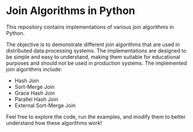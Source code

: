 Join Algorithms in Python
===============================

This repository contains implementations of various join algorithms in Python.

The objective is to demonstrate different join algorithms that are used in distributed data processing systems. The implementations are designed to be simple and easy to understand, making them suitable for educational purposes and should not be used in production systems.
The implemented join algorithms include:
- Hash Join
- Sort-Merge Join
- Grace Hash Join
- Parallel Hash Join
- External Sort-Merge Join

Feel free to explore the code, run the examples, and modify them to better understand how these algorithms work!
